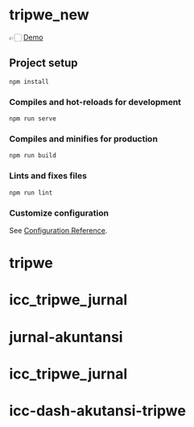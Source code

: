 # tripwe_new
👉🏻 [Demo](https://dash-ak.tripwe.id)

## Project setup
```
npm install
```

### Compiles and hot-reloads for development
```
npm run serve
```

### Compiles and minifies for production
```
npm run build
```

### Lints and fixes files
```
npm run lint
```

### Customize configuration
See [Configuration Reference](https://cli.vuejs.org/config/).
# tripwe
# icc_tripwe_jurnal
# jurnal-akuntansi
# icc_tripwe_jurnal
# icc-dash-akutansi-tripwe
